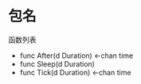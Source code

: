 # 包名

函数列表

- func After(d Duration) <-chan time
- func Sleep(d Duration)
- func Tick(d Duration) <-chan time